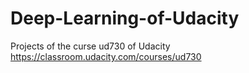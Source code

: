 # Deep-Learning-of-Udacity
Projects of the curse ud730 of Udacity https://classroom.udacity.com/courses/ud730
